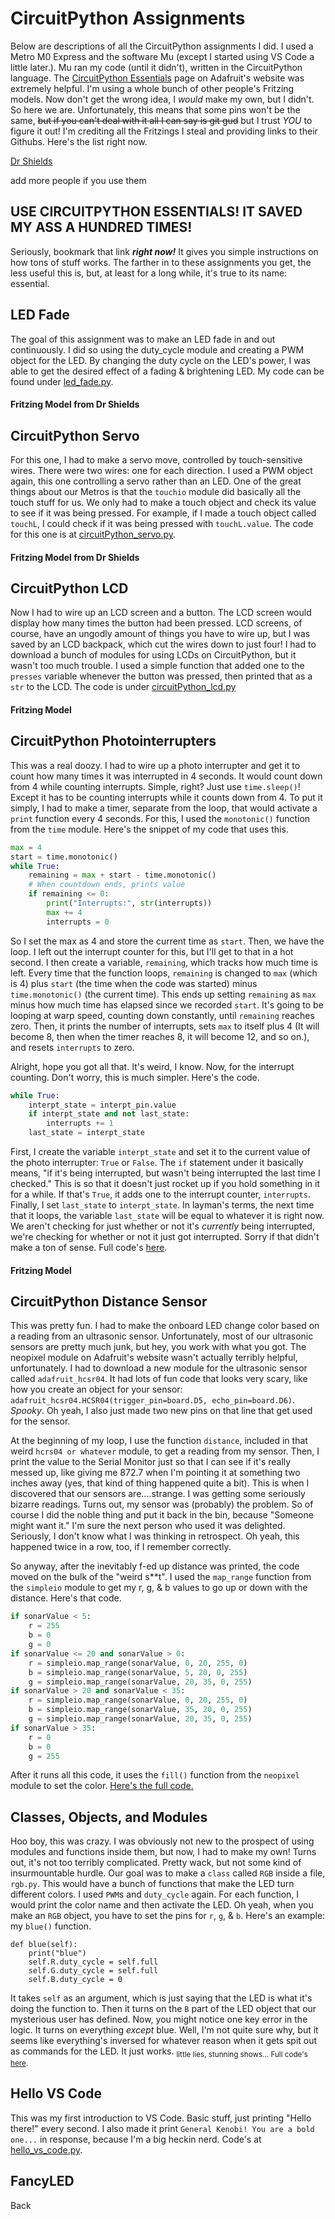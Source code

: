 # CircuitPython Assignments

Below are descriptions of all the CircuitPython assignments I did. I used a Metro M0 Express and the software Mu (except I started using VS Code a little later.). Mu ran my code (until it didn't), written in the CircuitPython language. The [CircuitPython Essentials](https://learn.adafruit.com/circuitpython-essentials) page on Adafruit's website was extremely helpful. I'm using a whole bunch of other people's Fritzing models. Now don't get the wrong idea, I *would* make my own, but I didn't. So here we are. Unfortunately, this means that some pins won't be the same, ~~but if you can't deal with it all I can say is git gud~~ but I trust *YOU* to figure it out! I'm crediting all the Fritzings I steal and providing links to their Githubs. Here's the list right now.

[Dr Shields](https://github.com/DoctorShields)

add more people if you use them

## USE CIRCUITPYTHON ESSENTIALS! IT SAVED MY ASS A HUNDRED TIMES!
Seriously, bookmark that link **_right now!_** It gives you simple instructions on how tons of stuff works. The farther in to these assignments you get, the less useful this is, but, at least for a long while, it's true to its name: essential.

## LED Fade
The goal of this assignment was to make an LED fade in and out continuously. I did so using the duty_cycle module and creating a PWM object for the LED. By changing the duty cycle on the LED's power, I was able to get the desired effect of a fading & brightening LED. My code can be found under [led_fade.py](https://github.com/rmiller85/CircuitPython/blob/master/led_fade.py).
#### Fritzing Model from Dr Shields

## CircuitPython Servo
For this one, I had to make a servo move, controlled by touch-sensitive wires. There were two wires: one for each direction. I used a PWM object again, this one controlling a servo rather than an LED. One of the great things about our Metros is that the `touchio` module did basically all the touch stuff for us. We only had to make a touch object and check its value to see if it was being pressed. For example, if I made a touch object called `touchL`, I could check if it was being pressed with `touchL.value`. The code for this one is at [circuitPython_servo.py](https://github.com/rmiller85/CircuitPython/blob/master/circuitPython_servo.py).
#### Fritzing Model from Dr Shields

## CircuitPython LCD
Now I had to wire up an LCD screen and a button. The LCD screen would display how many times the button had been pressed. LCD screens, of course, have an ungodly amount of things you have to wire up, but I was saved by an LCD backpack, which cut the wires down to just four! I had to download a bunch of modules for using LCDs on CircuitPython, but it wasn't too much trouble. I used a simple function that added one to the `presses` variable whenever the button was pressed, then printed that as a `str` to the LCD. The code is under [circuitPython_lcd.py](https://github.com/rmiller85/CircuitPython/blob/master/circuitPython_lcd.py)
#### Fritzing Model

## CircuitPython Photointerrupters
This was a real doozy. I had to wire up a photo interrupter and get it to count how many times it was interrupted in 4 seconds. It would count down from 4 while counting interrupts. Simple, right? Just use `time.sleep()`! Except it has to be counting interrupts while it counts down from 4. To put it simply, I had to make a timer, separate from the loop, that would activate a `print` function every 4 seconds. For this, I used the `monotonic()` function from the `time` module. Here's the snippet of my code that uses this.

```python
max = 4
start = time.monotonic()
while True:
    remaining = max + start - time.monotonic()
    # When countdown ends, prints value
    if remaining <= 0:
        print("Interrupts:", str(interrupts))
        max += 4
        interrupts = 0
```
So I set the max as 4 and store the current time as `start`. Then, we have the loop. I left out the interrupt counter for this, but I'll get to that in a hot second. I then create a variable, `remaining`, which tracks how much time is left. Every time that the function loops, `remaining` is changed to `max` (which is 4) plus `start` (the time when the code was started) minus `time.monotonic()` (the current time). This ends up setting `remaining` as `max` minus how much time has elapsed since we recorded `start`. It's going to be looping at warp speed, counting down constantly, until `remaining` reaches zero. Then, it prints the number of interrupts, sets `max` to itself plus 4 (It will become 8, then when the timer reaches 8, it will become 12, and so on.), and resets `interrupts` to zero.

Alright, hope you got all that. It's weird, I know. Now, for the interrupt counting. Don't worry, this is much simpler. Here's the code.

```python
while True:
    interpt_state = interpt_pin.value
    if interpt_state and not last_state:
        interrupts += 1
    last_state = interpt_state
```

First, I create the variable `interpt_state` and set it to the current value of the photo interrupter: `True` or `False`. The `if` statement under it basically means, "if it's being interrupted, but wasn't being interrupted the last time I checked." This is so that it doesn't just rocket up if you hold something in it for a while. If that's `True`, it adds one to the interrupt counter, `interrupts`. Finally, I set `last_state` to `interpt_state`. In layman's terms, the next time that it loops, the variable `last_state` will be equal to whatever it is right now. We aren't checking for just whether or not it's *currently* being interrupted, we're checking for whether or not it just got interrupted. Sorry if that didn't make a ton of sense. Full code's [here](https://github.com/rmiller85/CircuitPython/blob/master/photo_interrupt.py).
#### Fritzing Model

## CircuitPython Distance Sensor
This was pretty fun. I had to make the onboard LED change color based on a reading from an ultrasonic sensor. Unfortunately, most of our ultrasonic sensors are pretty much junk, but hey, you work with what you got. The neopixel module on Adafruit's website wasn't actually terribly helpful, unfortunately. I had to download a new module for the ultrasonic sensor called `adafruit_hcsr04`. It had lots of fun code that looks very scary, like how you create an object for your sensor: `adafruit_hcsr04.HCSR04(trigger_pin=board.D5, echo_pin=board.D6)`. *Spooky*. Oh yeah, I also just made two new pins on that line that get used for the sensor. 

At the beginning of my loop, I use the function `distance`, included in that weird `hcrs04 or whatever` module, to get a reading from my sensor. Then, I print the value to the Serial Monitor just so that I can see if it's really messed up, like giving me 872.7 when I'm pointing it at something two inches away (yes, that kind of thing happened quite a bit). This is when I discovered that our sensors are....strange. I was getting some seriously bizarre readings. Turns out, my sensor was (probably) the problem. So of course I did the noble thing and put it back in the bin, because "Someone might want it." I'm sure the next person who used it was delighted. Seriously, I don't know what I was thinking in retrospect. Oh yeah, this happened twice in a row, too, if I remember correctly.

So anyway, after the inevitably f-ed up distance was printed, the code moved on the bulk of the "weird s**t". I used the `map_range` function from the `simpleio` module to get my r, g, & b values to go up or down with the distance. Here's that code.

```python
if sonarValue < 5:
    r = 255
    b = 0
    g = 0
if sonarValue <= 20 and sonarValue > 0:
    r = simpleio.map_range(sonarValue, 0, 20, 255, 0)
    b = simpleio.map_range(sonarValue, 5, 20, 0, 255)
    g = simpleio.map_range(sonarValue, 20, 35, 0, 255)
if sonarValue > 20 and sonarValue < 35:
    r = simpleio.map_range(sonarValue, 0, 20, 255, 0)
    b = simpleio.map_range(sonarValue, 35, 20, 0, 255)
    g = simpleio.map_range(sonarValue, 20, 35, 0, 255)
if sonarValue > 35:
    r = 0
    b = 0
    g = 255
```

After it runs all this code, it uses the `fill()` function from the `neopixel` module to set the color. [Here's the full code.](https://github.com/rmiller85/CircuitPython/blob/master/dist_sensor.py)

## Classes, Objects, and Modules
Hoo boy, this was crazy. I was obviously not new to the prospect of using modules and functions inside them, but now, I had to make my own! Turns out, it's not too terribly complicated. Pretty wack, but not some kind of insurmountable hurdle. Our goal was to make a `class` called `RGB` inside a file, `rgb.py`. This would have a bunch of functions that make the LED turn different colors. I used `PWM`s and `duty_cycle` again. For each function, I would print the color name and then activate the LED. Oh yeah, when you make an `RGB` object, you have to set the pins for `r`, `g`, & `b`. Here's an example: my `blue()` function.

```
def blue(self):
    print("blue")
    self.R.duty_cycle = self.full
    self.G.duty_cycle = self.full
    self.B.duty_cycle = 0
```
It takes `self` as an argument, which is just saying that the LED is what it's doing the function to. Then it turns on the `B` part of the LED object that our mysterious user has defined. Now, you might notice one key error in the logic. It turns on everything *except* blue. Well, I'm not quite sure why, but it seems like everything's inversed for whatever reason when it gets spit out as commands for the LED. It just works. <sub>little lies, stunning shows...</sup>
Full code's [here](https://github.com/rmiller85/CircuitPython/blob/master/rgb.py).

## Hello VS Code
This was my first introduction to VS Code. Basic stuff, just printing "Hello there!" every second. I also made it print `General Kenobi! You are a bold one...` in response, because I'm a big heckin nerd. Code's at [hello_vs_code.py](https://github.com/rmiller85/CircuitPython/blob/master/hello_vs_code.py).

## FancyLED
Back 
